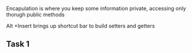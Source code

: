 Encapulation is where you keep some information private, accessing only thorugh public methods

Alt +Insert brings up shortcut bar to build setters and getters
## Task 1
